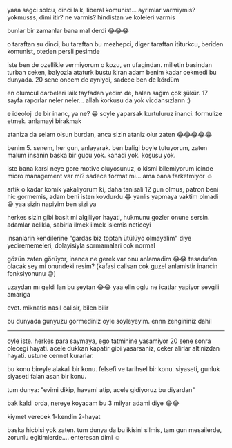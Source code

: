 yaaa sagci solcu, dinci laik, liberal komunist... ayrimlar varmiymis? yokmusss, dimi itir? ne varmis? hindistan ve koleleri varmis

bunlar bir zamanlar bana mal derdi 😂😂😂

o taraftan su dinci, bu taraftan bu mezhepci, diger taraftan ititurkcu, beriden komunist, oteden persli pesimde

iste ben de ozellikle vermiyorum o kozu, en ufagindan. milletin basindan turban ceken, balyozla ataturk bustu kiran adam benim kadar cekmedi bu dunyada. 20 sene oncem de ayniydi, sadece ben de kördüm

en olumcul darbeleri laik tayfadan yedim de, halen sağım çok şükür. 17 sayfa raporlar neler neler... allah korkusu da yok vicdansızların :)

e ideoloji de bir inanc, ya ne? 😀 soyle yaparsak kurtuluruz inanci. formulize etmek. anlamayi birakmak

ataniza da selam olsun burdan, anca sizin ataniz olur zaten 😂😂😂😂😂

benim 5. senem, her gun, anlayarak. ben baligi boyle tutuyorum, zaten malum insanin baska bir gucu yok. kanadi yok. koşusu yok.

iste bana karsi neye gore motive oluyosunuz, o kismi bilemiyorum icinde micro management var mi? sadece format mi... ama bana farketmiyor ☺

artik o kadar komik yakaliyorum ki, daha tanisali 12 gun olmus, patron beni hic gormemis, adam beni isten kovdurdu 😂 yanlis yapmaya vaktim olmadi 😀 yaa sizin napiyim ben sizi ya

herkes sizin gibi basit mi algiliyor hayati, hukmunu gozler onune sersin. adamlar aclikla, sabirla ilmek ilmek islemis neticeyi

insanlarin kendilerine "gardas biz toptan ütülüyo olmayalim" diye yedirememeleri, dolayisiyla sormamalari cok normal

gözün zaten görüyor, inanca ne gerek var onu anlamadim 😂😂 tesadufen olacak sey mi onundeki resim? (kafasi calisan cok guzel anlamistir inancin fonksiyonunu 😉)

uzaydan mı geldi lan bu şeytan 😂😂 
yaa elin oglu ne icatlar yapiyor sevgili amariga

evet. miknatis nasil calisir, bilen bilir

bu dunyada gunyuzu gormediniz oyle soyleyeyim. ennn zengininiz dahil

---------
oyle iste. herkes para saymaya, ego tatminine yasamiyor 20 sene sonra olecegi hayati. acele dukkan kapatir gibi yasarsaniz, ceker alirlar altinizdan hayati. ustune cennet kurarlar.

bu konu bireyle alakali bir konu. felsefi ve tarihsel bir konu. siyaseti, gunluk siyaseti falan asan bir konu.


tum dunya: "evimi dikip, havami atip, acele gidiyoruz bu diyardan"

bak kaldi orda, nereye koyacam bu 3 milyar adami diye 😂😂

kiymet verecek 1-kendin 2-hayat

baska hicbisi yok zaten. tum dunya da bu ikisini silmis, tam gun mesailerde, zorunlu egitimlerde.... enteresan dimi ☺
